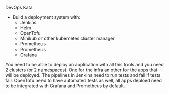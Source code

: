 DevOps Kata
- Build a deployment system with:
  - Jenkins
  - Helm
  - OpenTofu
  - Minikub or other kubernetes cluster manager
  - Prometheus
  - Prometheus
  - Grafana

You need to be able to deploy an application with all this tools and you need 2 clusters (or 2 namespaces).
One for the infra an other for the apps that will be deployed. The pipelines in Jenkins need to run tests and fail if tests fail.
OpenTofu need to have automated tests as well, all apps deploed need to be integrated with Grafana
and Prometheus by default.


